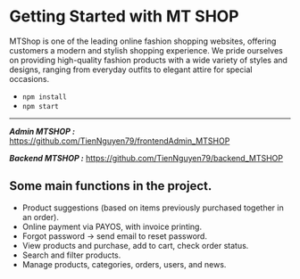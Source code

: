 # Getting Started with MT SHOP

MTShop is one of the leading online fashion shopping websites, offering customers a modern and stylish shopping experience. We pride ourselves on providing high-quality fashion products with a wide variety of styles and designs, ranging from everyday outfits to elegant attire for special occasions.

- `npm install`
- `npm start`

---

**_Admin MTSHOP :_** https://github.com/TienNguyen79/frontendAdmin_MTSHOP

**_Backend MTSHOP :_** https://github.com/TienNguyen79/backend_MTSHOP

## Some main functions in the project.

- Product suggestions (based on items previously purchased together in an order).
- Online payment via PAYOS, with invoice printing.
- Forgot password -> send email to reset password.
- View products and purchase, add to cart, check order status.
- Search and filter products.
- Manage products, categories, orders, users, and news.
